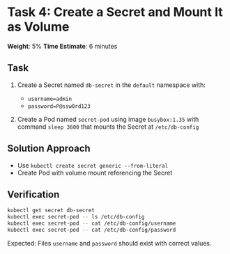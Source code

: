 # Task 4: Create a Secret and Mount It as Volume

**Weight**: 5%
**Time Estimate**: 6 minutes

## Task

1. Create a Secret named `db-secret` in the `default` namespace with:
   - `username=admin`
   - `password=P@ssw0rd123`

2. Create a Pod named `secret-pod` using image `busybox:1.35` with command `sleep 3600` that mounts the Secret at `/etc/db-config`

## Solution Approach

- Use `kubectl create secret generic --from-literal`
- Create Pod with volume mount referencing the Secret

## Verification

```bash
kubectl get secret db-secret
kubectl exec secret-pod -- ls /etc/db-config
kubectl exec secret-pod -- cat /etc/db-config/username
kubectl exec secret-pod -- cat /etc/db-config/password
```

Expected: Files `username` and `password` should exist with correct values.
